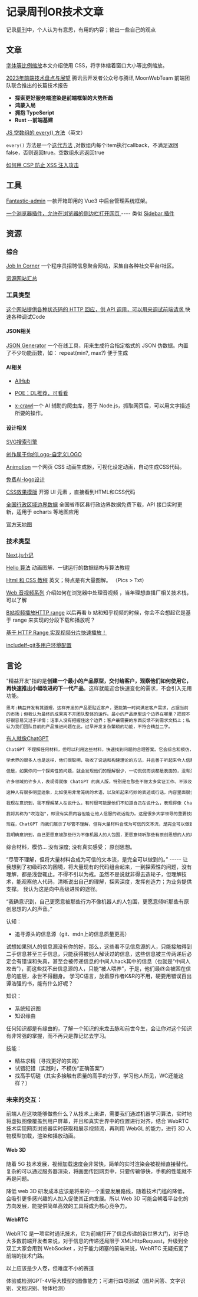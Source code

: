 # 记录周刊OR技术文章

记录[周刊](https://www.ruanyifeng.com/blog/)中，个人认为有意思，有用的内容；输出一些自己的观点



## 文章
[字体等比例缩放](https://tobiasahlin.com/blog/responsive-fluid-css-type-scales/)本文介绍使用 CSS，将字体缩着窗口大小等比例缩放。



 [2023年前端技术盘点与展望](https://mp.weixin.qq.com/s/LiygBJqMN8U_vSpAjxMibQ)  腾讯云开发者公众号与腾讯 MoonWebTeam 前端团队联合推出的长篇技术报告

- **探索更好服务端渲染是前端框架的大势所趋**
- **鸿蒙入局**
- **拥抱 TypeScript**
- **Rust --前端基建**



 [JS 空数组的 every() 方法](https://humanwhocodes.com/blog/2023/09/javascript-wtf-why-does-every-return-true-for-empty-array/)（英文）

 `every()` 方法是一个[迭代方法](https://developer.mozilla.org/zh-CN/docs/Web/JavaScript/Reference/Global_Objects/Array#迭代方法) ,对数组内每个item执行callback，不满足返回false，否则返回true。空数组永远返回true

 [如何用 CSP 防止 XSS 注入攻击](https://www.akshaykhot.com/content-security-policy/)








## 工具
 [Fantastic-admin](https://github.com/fantastic-admin/basic)  一款开箱即用的 Vue3 中后台管理系统框架。

[ 一个浏览器插件，允许在浏览器的侧边栏打开网页 ](https://www.sidebrowser.xyz/) ---- 类似   [Sidebar 插件](https://chromewebstore.google.com/detail/sidebartab-pin-chatgpt-or/acghhljehhigfeinngmggkpgbacpikfe)





## 资源



### 综合

 [Job In Corner](https://jobincorner.com/)   一个程序员招聘信息聚合网站，采集自各种社交平台/社区。

[资源网站汇总](https://1000userguide.com/#/?id=%e7%9b%ae%e5%bd%95)



### 工具类型

[ 这个网站提供各种状态码的 HTTP 回应，供 API 调用，可以用来调试前端请求 ](https://httpraccoons.com/) 快速各种调试Code



#### JSON相关

 [JSON Generator](https://www.jsongenerator.io/)  一个在线工具，用来生成符合指定格式的 JSON 伪数据。内置了不少功能函数，如： repeat(min?, max?) 便于生成





#### **AI相关**

-  [AIHub](https://www.aihub.cn/)

- [POE；DL推荐，可看看](poe.com)
- [x-crawl](https://github.com/coder-hxl/x-crawl)一个 AI 辅助的爬虫库，基于 Node.js，抓取网页后，可以用文字描述所要的操作。



#### **设计相关**

[SVG搜索引擎](https://www.svgviewer.dev/)

[创作属于你的Logo-自定义LOGO](https://www.logocook.shop/)

 [Animotion](https://cssanimotion.pages.dev/)  一个网页 CSS 动画生成器，可视化设定动画，自动生成CSS代码。

[免费AI-logo设计](https://logogalleria.com/zh-CN/app)

[CSS效果模版](https://uiverse.io/elements)  开源 UI 元素 ，直接看到HTML和CSS代码

[全国行政区域边界数据](https://geojson.hxkj.vip/)   全国省市区县行政边界数据免费下载，API 接口实时更新，适用于 echarts 等地图应用

[官方天地图](https://cloudcenter.tianditu.gov.cn/administrativeDivision/)




### 技术类型

[Next.js小记](https://www.bilibili.com/read/cv20992052)

[Hello 算法](https://www.hello-algo.com/)  动画图解、一键运行的数据结构与算法教程

 [Html 和 CSS 教程](https://internetingishard.netlify.app/html-and-css/)   英文；特点是有大量图解。 （Pics > Txt）

 [Web 音视频系列](https://hughfenghen.github.io/tag/WebAV/)    介绍如何在浏览器中处理音视频 ，当年理想直播厂相关技术栈，可以了解

[B站视频播放HTTP range](https://juejin.cn/post/7255110638154072120) 以后再看 b 站和知乎视频的时候，你会不会想起它是基于 range 来实现的分段下载和播放呢？

[基于 HTTP Range 实现视频分片快速播放！](https://www.quanzhan.co/archives/572)

[includeIf-git多用户环境配置](https://www.cnblogs.com/librarookie/p/15697181.html)



## 言论

[精益开发的精益是什么？]: https://www.ruanyifeng.com/blog/2023/09/weekly-issue-270.html

 "精益开发"指的是**创建一个最小的产品原型，交付给客户，观察他们如何使用它，再快速推出小幅改进的下一代产品**。这样就能迎合快速变化的需求，不会引入无用功能。

```
思考:精益开发有其道理，这样开发的产品更贴近客户，更能第一时间满足客户需求，占据当前的市场；但我认为最终的成果离不开团队整体的运作。最小的产品原型这个边界在哪里？把控不好很容易又过于详情；话事人没有把握住这个边界；客户最需要的东西反馈不到需求文档上；私认为我们团队目前的产品推进问题在此，过早开发复杂繁琐的功能，不符合精益二字。
```



[有人就像ChatGPT](https://www.ruanyifeng.com/blog/2024/03/weekly-issue-292.html)

```txt
ChatGPT 不理解任何材料，但可以利用这些材料，快速找到问题的合理答案。它会综合和模仿，有时表现得非常令人信服，就像某个知识渊博的人在谈论某个主题。

学术界的很多人也是这样，他们很聪明，吸收了说话和构建理论的方法，并且善于听起来令人信服。

但是，如果你问一个探索性的问题，就会发现他们的理解很少，一切侃侃而谈都是表面的，没有深度。这都是模仿而不是真正的思想，他们只是故意让别人觉得似乎有道理。

许多领域的许多人，表现得就像 ChatGPT 的真人版，特别是在那些不做太多实证工作、不涉及对事实或假设进行检验的学科。他们制造的文本越多，就越危险。

这种人有很多明显迹象，比如使用非常笼统的术语，以及听起来巧妙的表述或行话，内容里面很少有事实，例子也很少或者很随意，没有真实的感受，而且通常也不会足够清楚地说出他不同意什么。

我现在意识到，我不理解某人在说什么，有时很可能是他们不知道自己在说什么，表现得像 ChatGPT。

我将其称为"吹泡泡"，即没有实质内容但能让他人信服的说话能力。这是很多大学领导的重要技能。

现在，ChatGPT 向我们展示了尽管不理解，但将大量材料合成为可信的文本流，是完全可以做到的。也许这是不可避免的，但真是一种非常不健康的恶习----人们应该走出去，观察事物，清晰说出自己的真实感受。

我明确意识到，自己更愿意被那些行为不像机器人的人包围，更愿意倾听那些有原创思想的人的声音。
```

综合材料，模仿... 没有深度; 没有真实感受； 原创思想。

“尽管不理解，但将大量材料合成为可信的文本流，是完全可以做到的。” ----- 让我想到了初级码农的困境，将大量现有的代码组合起来，一到探索性的问题，没有理解，都是浅尝辄止。不得不引以为戒。虽然不是说就非得去造轮子，但理解技术，能观察他人代码，清晰说出自己的理解，探索深度，发挥创造力；为业务提供支撑。 我认为这是向中高级进阶的途径。

“我确意识到，自己更愿意被那些行为不像机器人的人包围，更愿意倾听那些有原创思想的人的声音。”









认知：

- 追寻源头的信息源（git、mdn上的信息质量更高）

 试想如果别人的信息源没有你的好，那么，这些看不见信息源的人，只能接触得到二手信息甚至三手信息，只能获得被别人解读过的信息，这些信息被三传两递后必定会有错误和失真，甚至会被传递信息的中间人hack其中的信息（也就是“中间人攻击”），而这些找不出信息源的人，只能“被人喂养”，于是，他们最终会被困在信息的底层，永世不得翻身。 学习C语言，放着原作者K&R的不用，硬要用错误百出谭浩强的书，能有什么好呢？

知识：

- 系统知识图
- 知识缘由

 任何知识都是有缘由的，了解一个知识的来龙去脉和前世今生，会让你对这个知识有非常强的掌握，而不再只是靠记忆去学习。

技能：

- 精益求精（寻找更好的实践）
- 试错犯错（实践时，不模仿“正确答案”）
- 找高手切磋（其实多接触有质量的高手的分享，学习他人所见，WC还能这样？）





### 未来的交互：

 前端人在这块能够做些什么？从技术上来讲，需要我们通过机器学习算法，实时地将虚拟图像覆盖到用户屏幕，并且和真实世界中的位置进行对齐，结合 WebRTC 技术实现网页浏览器实时获取和展示视频流，再利用 WebGL 的能力，进行 3D 人物模型加载，渲染和播放动画。

#### **Web 3D**

随着 5G 技术发展，视频加载速度会非常快，简单的实时渲染会被视频直接替代。复杂的可以通过服务器渲染，将画面传回网页中，只要传输够快，手机的性能就不再是问题。

降低 web 3D 研发成本应该是将来的一个重要发展路线，随着技术门槛的降低，会吸引更多感兴趣的人加入促使其正向发展。所以 Web 3D 可能会朝着平台化的方向发展，能提供简单高效的工具将成为核心竞争力。

#### WebRTC

WebRTC 是一项实时通讯技术，它为前端打开了信息传递的新世界大门，对于绝大多数前端开发者来说，对于信息的传递还局限于 XMLHttpRequest，升级到全双工大家会用到 WebSocket ，对于能力闭塞的前端来说，WebRTC 无疑拓宽了前端的技术门路。

以上应该是少人卷，但难度不小的赛道





体验或检测GPT-4V等大模型的图像能力；可进行四项测试（图片问答、文字识别、文档识别、物体检测）